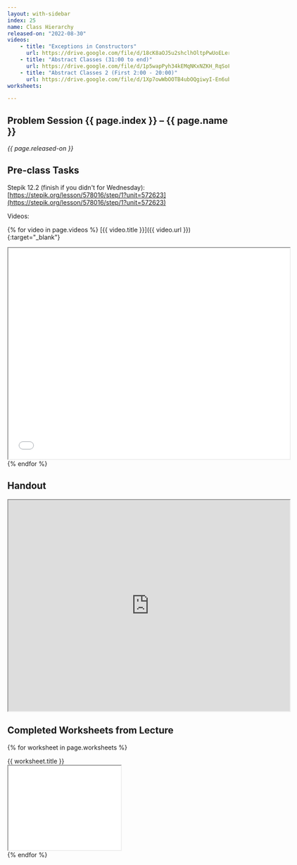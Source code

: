 ```yaml
---
layout: with-sidebar
index: 25
name: Class Hierarchy
released-on: "2022-08-30"
videos:
    - title: "Exceptions in Constructors"
      url: https://drive.google.com/file/d/18cK8aOJ5u2shclhOltpPwUoELer3vHgI
    - title: "Abstract Classes (31:00 to end)"
      url: https://drive.google.com/file/d/1p5wapPyh34kEMqNKxNZKH_RqSoFeV70m
    - title: "Abstract Classes 2 (First 2:00 - 20:00)"
      url: https://drive.google.com/file/d/1Xp7owWbOOTB4ubOQgiwyI-En6ubOiDzN
worksheets:

---
```


## Problem Session {{ page.index }} – {{ page.name }}

_{{ page.released-on }}_

## Pre-class Tasks

Stepik 12.2 (finish if you didn't for Wednesday): [https://stepik.org/lesson/578016/step/1?unit=572623](https://stepik.org/lesson/578016/step/1?unit=572623)

Videos:

{% for video in page.videos %}
[{{ video.title }}]({{ video.url }}){:target="_blank"}
<iframe src="{{ video.url }}/preview" width="640" height="480" allow="autoplay"></iframe>
{% endfor %}

## Handout

<iframe src="https://drive.google.com/file/d/1wI8nLx79JLqorJFjHy79IGDm_KbprdHp/preview" width="640" height="480" allow="autoplay"></iframe>

## Completed Worksheets from Lecture

{% for worksheet in page.worksheets %}
<div class="worksheetBox">
{{ worksheet.title }}
<br>
<iframe src="{{ worksheet.url }}/preview" width="256" height="192" allow="autoplay"></iframe>
</div>
{% endfor %}